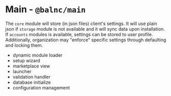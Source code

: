# Main - `@balnc/main`

The `core` module will store (in json files) client's settings. It will use plain json if `storage` module is not available and it will sync data upon installation. If `accounts` modules is available, settings can be stored to user profile. Additionally, organization may "enforce" specific settings through defaulting and locking them.

- dynamic module loader
- setup wizard
- marketplace view
- launcher
- validation handler
- database initialize
- configuration management